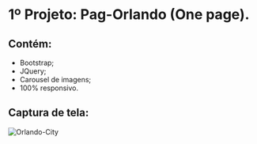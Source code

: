 # 1º Projeto: Pag-Orlando (One page).
## Contém:
- Bootstrap;
- JQuery;
- Carousel de imagens;
- 100% responsivo.

## Captura de tela:
<img src="https://i.ibb.co/wCj02yz/Orlando-City-fw.png" alt="Orlando-City" border="0">
